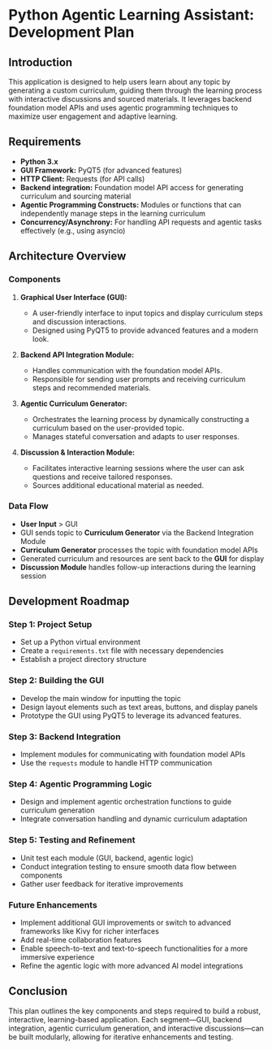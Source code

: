 # Python Agentic Learning Assistant: Development Plan

## Introduction
This application is designed to help users learn about any topic by generating a custom curriculum, guiding them through the learning process with interactive discussions and sourced materials. It leverages backend foundation model APIs and uses agentic programming techniques to maximize user engagement and adaptive learning.

## Requirements
- **Python 3.x**
- **GUI Framework:** PyQT5 (for advanced features)
- **HTTP Client:** Requests (for API calls)
- **Backend integration:** Foundation model API access for generating curriculum and sourcing material
- **Agentic Programming Constructs:** Modules or functions that can independently manage steps in the learning curriculum
- **Concurrency/Asynchrony:** For handling API requests and agentic tasks effectively (e.g., using asyncio)

## Architecture Overview

### Components
1. **Graphical User Interface (GUI):**
   - A user-friendly interface to input topics and display curriculum steps and discussion interactions.
   - Designed using PyQT5 to provide advanced features and a modern look.

2. **Backend API Integration Module:**
   - Handles communication with the foundation model APIs.
   - Responsible for sending user prompts and receiving curriculum steps and recommended materials.

3. **Agentic Curriculum Generator:**
   - Orchestrates the learning process by dynamically constructing a curriculum based on the user-provided topic.
   - Manages stateful conversation and adapts to user responses.

4. **Discussion & Interaction Module:**
   - Facilitates interactive learning sessions where the user can ask questions and receive tailored responses.
   - Sources additional educational material as needed.

### Data Flow
- **User Input** > GUI 
- GUI sends topic to **Curriculum Generator** via the Backend Integration Module
- **Curriculum Generator** processes the topic with foundation model APIs
- Generated curriculum and resources are sent back to the **GUI** for display
- **Discussion Module** handles follow-up interactions during the learning session

## Development Roadmap

### Step 1: Project Setup
- Set up a Python virtual environment
- Create a `requirements.txt` file with necessary dependencies
- Establish a project directory structure

### Step 2: Building the GUI
- Develop the main window for inputting the topic
- Design layout elements such as text areas, buttons, and display panels
- Prototype the GUI using PyQT5 to leverage its advanced features.

### Step 3: Backend Integration
- Implement modules for communicating with foundation model APIs
- Use the `requests` module to handle HTTP communication

### Step 4: Agentic Programming Logic
- Design and implement agentic orchestration functions to guide curriculum generation
- Integrate conversation handling and dynamic curriculum adaptation

### Step 5: Testing and Refinement
- Unit test each module (GUI, backend, agentic logic)
- Conduct integration testing to ensure smooth data flow between components
- Gather user feedback for iterative improvements

### Future Enhancements
- Implement additional GUI improvements or switch to advanced frameworks like Kivy for richer interfaces
- Add real-time collaboration features
- Enable speech-to-text and text-to-speech functionalities for a more immersive experience
- Refine the agentic logic with more advanced AI model integrations

## Conclusion
This plan outlines the key components and steps required to build a robust, interactive, learning-based application. Each segment—GUI, backend integration, agentic curriculum generation, and interactive discussions—can be built modularly, allowing for iterative enhancements and testing.

